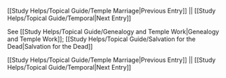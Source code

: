 [[Study Helps/Topical Guide/Temple Marriage|Previous Entry]]  ||  [[Study Helps/Topical Guide/Temporal|Next Entry]]

 See [[Study Helps/Topical Guide/Genealogy and Temple Work|Genealogy and Temple Work]]; [[Study Helps/Topical Guide/Salvation for the Dead|Salvation for the Dead]]

[[Study Helps/Topical Guide/Temple Marriage|Previous Entry]]  ||  [[Study Helps/Topical Guide/Temporal|Next Entry]]